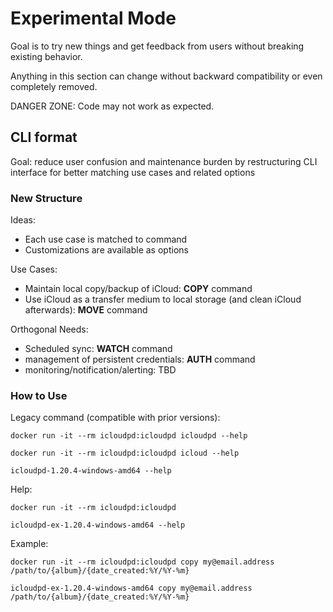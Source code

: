 # Experimental Mode

Goal is to try new things and get feedback from users without breaking existing behavior.

Anything in this section can change without backward compatibility or even completely removed.

DANGER ZONE: Code may not work as expected.

## CLI format

Goal: reduce user confusion and maintenance burden by restructuring CLI interface for better matching use cases and related options

### New Structure

Ideas:
- Each use case is matched to command
- Customizations are available as options

Use Cases:
- Maintain local copy/backup of iCloud: **COPY** command
- Use iCloud as a transfer medium to local storage (and clean iCloud afterwards): **MOVE** command

Orthogonal Needs:
- Scheduled sync: **WATCH** command
- management of persistent credentials: **AUTH** command
- monitoring/notification/alerting: TBD


### How to Use

Legacy command (compatible with prior versions):

`docker run -it --rm icloudpd:icloudpd icloudpd --help`

`docker run -it --rm icloudpd:icloudpd icloud --help`

`icloudpd-1.20.4-windows-amd64 --help`

Help:

`docker run -it --rm icloudpd:icloudpd`

`icloudpd-ex-1.20.4-windows-amd64 --help`

Example:

`docker run -it --rm icloudpd:icloudpd copy my@email.address /path/to/{album}/{date_created:%Y/%Y-%m}`

`icloudpd-ex-1.20.4-windows-amd64 copy my@email.address /path/to/{album}/{date_created:%Y/%Y-%m}`

